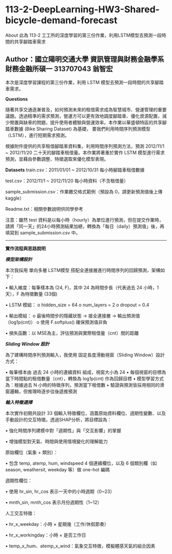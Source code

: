 # 113-2-DeepLearning-HW3-Shared-bicycle-demand-forecast
About 此為 113-2 工工所的深度學習的第三份作業，利用LSTM模型去預測一段時間的共享腳踏車需求

## Author：國立陽明交通大學 資訊管理與財務金融學系財務金融所碩一 313707043 翁智宏

本次是深度學習課程的第三份作業，利用 LSTM 模型去預測一段時間的共享腳踏車需求。

**Questions**

隨著共享交通逐漸普及，如何預測未來的租借需求成為智慧城市、營運管理的重要議題。透過精準的需求預測，營運方可以更有效地調度腳踏車、優化資源配置，減少閒置與缺車的問題，提升使用者體驗與營運效率。本作業以華盛頓特區的共享腳踏車數據 (Bike Sharing Dataset) 為基礎，
要我們利用時間序列預測模型（LSTM），進行短期需求預測。 

根據附件提供的共享租借腳踏車資料集，利用時間序列預測方法，預測 2012/11/1 ~ 2012/11/20 二十天的腳踏車租借量。本作業將著重於實作 LSTM 模型進行需求預測，並藉由參數調整、特徵選取來優化模型表現。

**Datasets**
train.csv：2011/01/01 ~ 2012/10/31 每小時腳踏車租借數據 

test.csv：2012/11/1 ~ 2012/11/20 每小時資料（不含租借量）

sample_submission.csv：作業繳交格式範例（預設為 0，請更新預測值後上傳kaggle） 

Readme.txt：相關參數說明供同學參考

注意：雖然 test 資料是以每小時（hourly）為單位進行預測，但在提交作業時，請將「同一天」的24小時預測結果加總，轉換為「每日（daily）預測值」後，再填寫到 sample_submission.csv 中。

---

**實作流程與思路說明**

***模型架構設計***

本次我採用 單向多層 LSTM模型 搭配全連接層進行時間序列的回歸預測，架構如下：

•	輸入維度：每筆樣本為 (24, F)，其中 24 為時間步長（代表過去 24 小時，1天），F 為特徵數量 (33個)

•	LSTM 模組：
  o	hidden_size = 64 
  o	num_layers = 2
  o	dropout = 0.4
  
•	輸出模組：
  o	最後時間步的隱藏狀態 → 接全連接層 → 輸出預測值（log1p(cnt)）
  o	使用 F.softplus() 確保預測值非負
  
•	損失函數：以 MSE為主，評估預測與實際租借量（cnt）間的距離

***Sliding Window 設計***

為了建構時間序列預測輸入，我使用 固定長度滑動視窗（Sliding Window）設計方式：

•	每筆樣本由 過去 24 小時的連續資料 組成，視窗大小為 24
•	每個視窗的目標為當下時間點的租借數量（cnt），轉換為 log1p(cnt) 作為回歸目標
•	模型學習方式為：根據過去 N 小時的特徵序列，預測當下租借數
•	驗證與預測皆採用相同的滑窗邏輯，但推理時逐步往後遞推預測

***輸入特徵選擇***

本次實作初期共設計 33 個輸入特徵欄位，涵蓋原始資料欄位、週期性變數、以及手動設計的交互特徵。透過SHAP分析，將目標設為：

•	強化時間序列建模中對「週期性」與「交互影響」的掌握

•	增強模型對天氣、時間與使用情境變化的理解能力

原始欄位（氣象 + 類別）：

•	包含 temp, atemp, hum, windspeed 4 個連續欄位，以及 6 個類別欄（如 season, weathersit, weekday 等）做 one-hot 編碼

週期性欄位：

•	使用 hr_sin, hr_cos 表示一天中的小時週期（0~23）

•	mnth_sin, mnth_cos 表示月份週期性（1~12）

人工交互特徵：

•	hr_x_weekday：小時 × 星期幾（工作/休假節奏）

•	hr_x_workingday：小時 × 是否工作日

•	temp_x_hum、atemp_x_wind：氣象交互特徵，模擬體感天氣的組合因素

